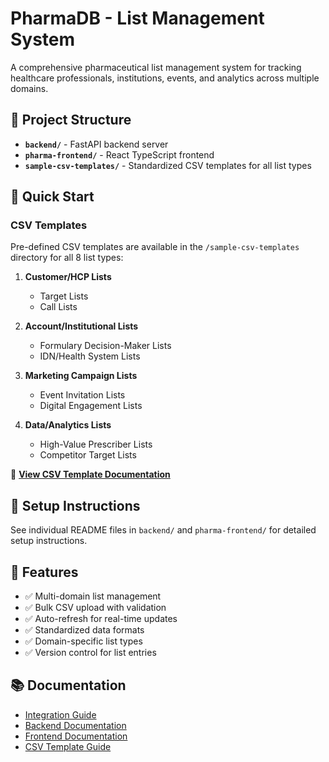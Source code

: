# PharmaDB - List Management System

A comprehensive pharmaceutical list management system for tracking healthcare professionals, institutions, events, and analytics across multiple domains.

## 📂 Project Structure

- **`backend/`** - FastAPI backend server
- **`pharma-frontend/`** - React TypeScript frontend
- **`sample-csv-templates/`** - Standardized CSV templates for all list types

## 🚀 Quick Start

### CSV Templates

Pre-defined CSV templates are available in the `/sample-csv-templates` directory for all 8 list types:

1. **Customer/HCP Lists**
   - Target Lists
   - Call Lists

2. **Account/Institutional Lists**
   - Formulary Decision-Maker Lists
   - IDN/Health System Lists

3. **Marketing Campaign Lists**
   - Event Invitation Lists
   - Digital Engagement Lists

4. **Data/Analytics Lists**
   - High-Value Prescriber Lists
   - Competitor Target Lists

📖 **[View CSV Template Documentation](./sample-csv-templates/README.md)**

## 🔧 Setup Instructions

See individual README files in `backend/` and `pharma-frontend/` for detailed setup instructions.

## 📝 Features

- ✅ Multi-domain list management
- ✅ Bulk CSV upload with validation
- ✅ Auto-refresh for real-time updates
- ✅ Standardized data formats
- ✅ Domain-specific list types
- ✅ Version control for list entries

## 📚 Documentation

- [Integration Guide](./INTEGRATION.md)
- [Backend Documentation](./backend/README.md)
- [Frontend Documentation](./pharma-frontend/README.md)
- [CSV Template Guide](./sample-csv-templates/README.md)
